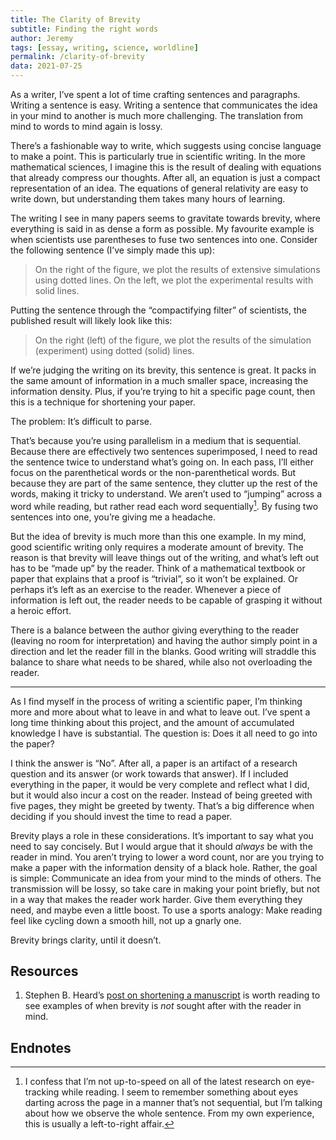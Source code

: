 ```yaml
---
title: The Clarity of Brevity
subtitle: Finding the right words
author: Jeremy
tags: [essay, writing, science, worldline]
permalink: /clarity-of-brevity
data: 2021-07-25
---
```


As a writer, I’ve spent a lot of time crafting sentences and paragraphs. Writing a sentence is easy. Writing a sentence that communicates the idea in your mind to another is much more challenging. The translation from mind to words to mind again is lossy.

There’s a fashionable way to write, which suggests using concise language to make a point. This is particularly true in scientific writing. In the more mathematical sciences, I imagine this is the result of dealing with equations that already compress our thoughts. After all, an equation is just a compact representation of an idea. The equations of general relativity are easy to write down, but understanding them takes many hours of learning.

The writing I see in many papers seems to gravitate towards brevity, where everything is said in as dense a form as possible. My favourite example is when scientists use parentheses to fuse two sentences into one. Consider the following sentence (I’ve simply made this up):

> On the right of the figure, we plot the results of extensive simulations using dotted lines. On the left, we plot the experimental results with solid lines.

Putting the sentence through the “compactifying filter” of scientists, the published result will likely look like this:

> On the right (left) of the figure, we plot the results of the simulation (experiment) using dotted (solid) lines.
>

If we’re judging the writing on its brevity, this sentence is great. It packs in the same amount of information in a much smaller space, increasing the information density. Plus, if you’re trying to hit a specific page count, then this is a technique for shortening your paper.

The problem: It’s difficult to parse.

That’s because you’re using parallelism in a medium that is sequential. Because there are effectively two sentences superimposed, I need to read the sentence twice to understand what’s going on. In each pass, I’ll either focus on the parenthetical words or the non-parenthetical words. But because they are part of the same sentence, they clutter up the rest of the words, making it tricky to understand. We aren’t used to “jumping” across a word while reading, but rather read each word sequentially[^1]. By fusing two sentences into one, you’re giving me a headache.

But the idea of brevity is much more than this one example. In my mind, good scientific writing only requires a moderate amount of brevity. The reason is that brevity will leave things out of the writing, and what’s left out has to be “made up” by the reader. Think of a mathematical textbook or paper that explains that a proof is “trivial”, so it won’t be explained. Or perhaps it’s left as an exercise to the reader. Whenever a piece of information is left out, the reader needs to be capable of grasping it without a heroic effort.

There is a balance between the author giving everything to the reader (leaving no room for interpretation) and having the author simply point in a direction and let the reader fill in the blanks. Good writing will straddle this balance to share what needs to be shared, while also not overloading the reader.

---

As I find myself in the process of writing a scientific paper, I’m thinking more and more about what to leave in and what to leave out. I’ve spent a long time thinking about this project, and the amount of accumulated knowledge I have is substantial. The question is: Does it all need to go into the paper?

I think the answer is “No”. After all, a paper is an artifact of a research question and its answer (or work towards that answer). If I included everything in the paper, it would be very complete and reflect what I did, but it would also incur a cost on the reader. Instead of being greeted with five pages, they might be greeted by twenty. That’s a big difference when deciding if you should invest the time to read a paper.

Brevity plays a role in these considerations. It’s important to say what you need to say concisely. But I would argue that it should *always* be with the reader in mind. You aren’t trying to lower a word count, nor are you trying to make a paper with the information density of a black hole. Rather, the goal is simple: Communicate an idea from your mind to the minds of others. The transmission will be lossy, so take care in making your point briefly, but not in a way that makes the reader work harder. Give them everything they need, and maybe even a little boost. To use a sports analogy: Make reading feel like cycling down a smooth hill, not up a gnarly one.

Brevity brings clarity, until it doesn’t.

## Resources

1. Stephen B. Heard’s [post on shortening a manuscript](https://scientistseessquirrel.wordpress.com/2021/07/21/how-long-is-a-manuscript-all-answers-are-wrong/) is worth reading to see examples of when brevity is *not* sought after with the reader in mind.

## Endnotes

[^1]: I confess that I’m not up-to-speed on all of the latest research on eye-tracking while reading. I seem to remember something about eyes darting across the page in a manner that’s not sequential, but I’m talking about how we observe the whole sentence. From my own experience, this is usually a left-to-right affair.

